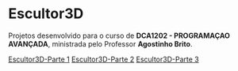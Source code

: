 # Escultor3D

Projetos desenvolvido para o curso de **DCA1202 - PROGRAMAÇAO AVANÇADA**, ministrada pelo Professor **Agostinho Brito**.

<a href="https://github.com/rfmaia/Escultor3D/tree/master/Escultor3D-parte1">Escultor3D-Parte 1</a>
<a href="https://github.com/rfmaia/Escultor3D/tree/master/Escultor3D-parte2">Escultor3D-Parte 2</a>
<a href="https://github.com/rfmaia/Escultor3D/tree/master/Escultor3D-parte3">Escultor3D-Parte 3</a>
